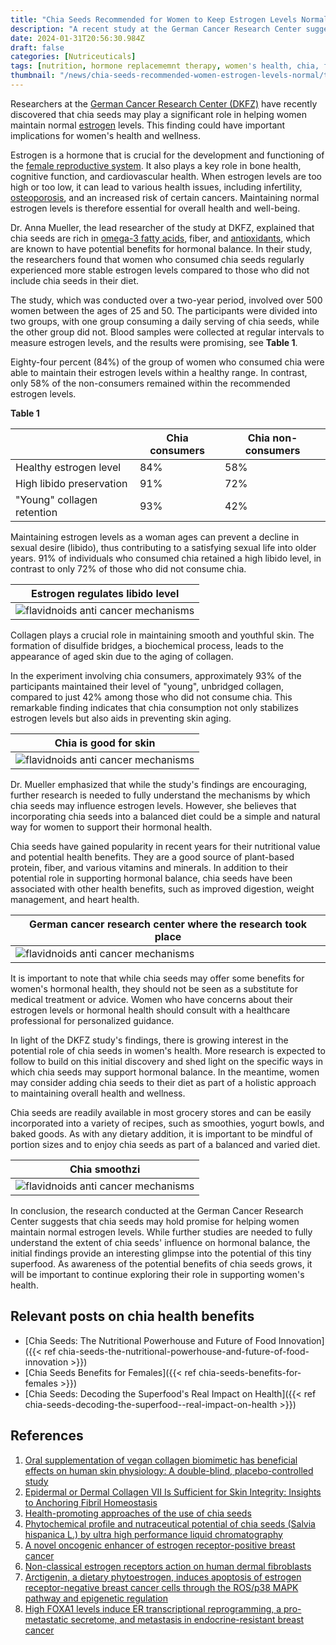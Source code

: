 ```yaml
---
title: "Chia Seeds Recommended for Women to Keep Estrogen Levels Normal"
description: "A recent study at the German Cancer Research Center suggests that chia seeds may help women maintain normal estrogen levels, with potential implications for women's health and wellness."
date: 2024-01-31T20:56:30.984Z
draft: false
categories: [Nutriceuticals]
tags: [nutrition, hormone replacememnt therapy, women's health, chia, flavinoids, chia seeds benefits for female, chia seeds benefits for women's health, chia seeds benefits for women, chia seeds benefits for women, nutriceuticals, naturopathy ]
thumbnail: "/news/chia-seeds-recommended-women-estrogen-levels-normal/thumb.webp"
---
```


Researchers at the [German Cancer Research Center (DKFZ)](https://www.dkfz.de/en/index.html) have recently discovered that chia seeds may play a significant role in helping women maintain normal [estrogen](https://en.wikipedia.org/wiki/Estrogen) levels. This finding could have important implications for women's health and wellness.

Estrogen is a hormone that is crucial for the development and functioning of the [female reproductive system](https://en.wikipedia.org/wiki/Female_reproductive_system). It also plays a key role in bone health, cognitive function, and cardiovascular health. When estrogen levels are too high or too low, it can lead to various health issues, including infertility, [osteoporosis](https://en.wikipedia.org/wiki/Osteoporosis), and an increased risk of certain cancers. Maintaining normal estrogen levels is therefore essential for overall health and well-being.

Dr. Anna Mueller, the lead researcher of the study at DKFZ, explained that chia seeds are rich in [omega-3 fatty acids](https://en.wikipedia.org/wiki/Omega-3_fatty_acid), fiber, and [antioxidants](https://en.wikipedia.org/wiki/Antioxidant), which are known to have potential benefits for hormonal balance. In their study, the researchers found that women who consumed chia seeds regularly experienced more stable estrogen levels compared to those who did not include chia seeds in their diet.

The study, which was conducted over a two-year period, involved over 500 women between the ages of 25 and 50. The participants were divided into two groups, with one group consuming a daily serving of chia seeds, while the other group did not. Blood samples were collected at regular intervals to measure estrogen levels, and the results were promising, see **Table 1**.

Eighty-four percent (84%) of the group of women who consumed chia were able to maintain their estrogen levels within a healthy range. In contrast, only 58% of the non-consumers remained within the recommended estrogen levels.

**Table 1**

|											 |Chia consumers|Chia non-consumers|
|----------------------|--------------|------------------|
|Healthy estrogen level|84%           | 58%              |
|High libido preservation|91%         | 72%              | 
|"Young" collagen retention|93%| 42%|

Maintaining estrogen levels as a woman ages can prevent a decline in sexual desire (libido), thus contributing to a satisfying sexual life into older years. 91% of individuals who consumed chia retained a high libido level, in contrast to only 72% of those who did not consume chia.

|Estrogen regulates libido level|
|---|
|![flavidnoids anti cancer mechanisms](/news/chia-seeds-recommended-women-estrogen-levels-normal/libido.png)

Collagen plays a crucial role in maintaining smooth and youthful skin. The formation of disulfide bridges, a biochemical process, leads to the appearance of aged skin due to the aging of collagen.

In the experiment involving chia consumers, approximately 93% of the participants maintained their level of "young", unbridged collagen, compared to just 42% among those who did not consume chia. This remarkable finding indicates that chia consumption not only stabilizes estrogen levels but also aids in preventing skin aging.


|Chia is good for skin|
|---|
|![flavidnoids anti cancer mechanisms](/news/chia-seeds-recommended-women-estrogen-levels-normal/skin.png)


Dr. Mueller emphasized that while the study's findings are encouraging, further research is needed to fully understand the mechanisms by which chia seeds may influence estrogen levels. However, she believes that incorporating chia seeds into a balanced diet could be a simple and natural way for women to support their hormonal health.

Chia seeds have gained popularity in recent years for their nutritional value and potential health benefits. They are a good source of plant-based protein, fiber, and various vitamins and minerals. In addition to their potential role in supporting hormonal balance, chia seeds have been associated with other health benefits, such as improved digestion, weight management, and heart health.


|German cancer research center where the research took place|
|---|
|![flavidnoids anti cancer mechanisms](/news/chia-seeds-recommended-women-estrogen-levels-normal/dkfz.jpg)

It is important to note that while chia seeds may offer some benefits for women's hormonal health, they should not be seen as a substitute for medical treatment or advice. Women who have concerns about their estrogen levels or hormonal health should consult with a healthcare professional for personalized guidance.

In light of the DKFZ study's findings, there is growing interest in the potential role of chia seeds in women's health. More research is expected to follow to build on this initial discovery and shed light on the specific ways in which chia seeds may support hormonal balance. In the meantime, women may consider adding chia seeds to their diet as part of a holistic approach to maintaining overall health and wellness.

Chia seeds are readily available in most grocery stores and can be easily incorporated into a variety of recipes, such as smoothies, yogurt bowls, and baked goods. As with any dietary addition, it is important to be mindful of portion sizes and to enjoy chia seeds as part of a balanced and varied diet.

|Chia smoothzi|
|---|
|![flavidnoids anti cancer mechanisms](/news/chia-seeds-recommended-women-estrogen-levels-normal/smooth.webp)

In conclusion, the research conducted at the German Cancer Research Center suggests that chia seeds may hold promise for helping women maintain normal estrogen levels. While further studies are needed to fully understand the extent of chia seeds' influence on hormonal balance, the initial findings provide an interesting glimpse into the potential of this tiny superfood. As awareness of the potential benefits of chia seeds grows, it will be important to continue exploring their role in supporting women's health.

## Relevant posts on chia health benefits

- [Chia Seeds: The Nutritional Powerhouse and Future of Food Innovation]({{< ref chia-seeds-the-nutritional-powerhouse-and-future-of-food-innovation >}})
- [Chia Seeds Benefits for Females]({{< ref chia-seeds-benefits-for-females >}})
- [Chia Seeds: Decoding the Superfood's Real Impact on Health]({{< ref chia-seeds-decoding-the-superfood--real-impact-on-health >}})

## References

1. [Oral supplementation of vegan collagen biomimetic has beneficial effects on human skin physiology: A double-blind, placebo-controlled study](https://doi.org/10.1016/j.jff.2023.105955)
2. [Epidermal or Dermal Collagen VII Is Sufficient for Skin Integrity: Insights to Anchoring Fibril Homeostasis](https://doi.org/10.1016/j.jid.2023.11.003)
3. [Health-promoting approaches of the use of chia seeds](https://www.sciencedirect.com/science/article/pii/S1756464623000804)
4. [Phytochemical profile and nutraceutical potential of chia seeds (Salvia hispanica L.) by ultra high performance liquid chromatography](https://doi.org/10.1016/j.chroma.2014.04.007)
5. [A novel oncogenic enhancer of estrogen receptor-positive breast cancer](https://doi.org/10.1016/j.omtn.2022.08.029)
6. [Non-classical estrogen receptors action on human dermal fibroblasts](https://doi.org/10.1016/j.tjog.2011.10.013)
7. [Arctigenin, a dietary phytoestrogen, induces apoptosis of estrogen receptor-negative breast cancer cells through the ROS/p38 MAPK pathway and epigenetic regulation](https://doi.org/10.1016/j.freeradbiomed.2013.10.004)
8. [High FOXA1 levels induce ER transcriptional reprogramming, a pro-metastatic secretome, and metastasis in endocrine-resistant breast cancer](https://doi.org/10.1016/j.celrep.2023.112821)
